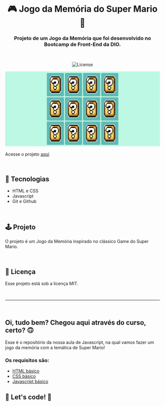 <h1 align="center">🎮 Jogo da Memória do Super Mario 🍄</h1>

<h3 align="center">Projeto de um Jogo da Memória que foi desenvolvido no Bootcamp de Front-End da DIO.</h3>

<br>

<p align="center">
  <img alt="License" src="https://img.shields.io/static/v1?label=license&message=MIT&color=49AA26&labelColor=000000">
</p>

<p align="center">
    <img src=".github/preview.png" alt="Interface do jogo da memória do Super Mario">
</p>

Acesse o projeto [aqui](https://fel1324.github.io/jogo-da-memoria/)

<br>

## 👾 Tecnologias

* HTML e CSS
* Javascript
* Git e Github

<br>

## 🕹️ Projeto

O projeto é um Jogo da Memória inspirado no clássico Game do Super Mario. 

<br>

## 📝 Licença

Esse projeto está sob a licença MIT.

<br>

---

<br>

## Oi, tudo bem? Chegou aqui através do curso, certo? 🙃

Esse é o repositório da nossa aula de Javascript, na qual vamos fazer um jogo da memória com a temática de Super Mario! 

### Os requisitos são:

* [HTML básico](https://www.w3schools.com/html/)
* [CSS básico](https://developer.mozilla.org/pt-BR/docs/Web/CSS)
* [Javascript básico](https://developer.mozilla.org/pt-BR/docs/Web/JavaScript)
 
## 🚀 Let's code! 🚀
